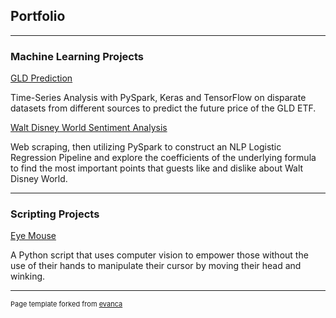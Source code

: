 ## Portfolio

---

### Machine Learning Projects 

[GLD Prediction](/AdvancedDataSciencecapstoneMD/GLDPrediction.md)

Time-Series Analysis with PySpark, Keras and TensorFlow on disparate datasets from different sources to predict the future price of the GLD ETF.

[Walt Disney World Sentiment Analysis](/DisneyReviews/DisneyReviews.md)

Web scraping, then utilizing PySpark to construct an NLP Logistic Regression Pipeline and explore the coefficients of the underlying formula to find the most important points that guests like and dislike about Walt Disney World.

---

### Scripting Projects

[Eye Mouse](EyeMouse.md)

A Python script that uses computer vision to empower those without the use of their hands to manipulate their cursor by moving their head and winking.

---

<p style="font-size:11px">Page template forked from <a href="https://github.com/evanca/quick-portfolio">evanca</a></p>
<!-- Remove above link if you don't want to attibute -->
